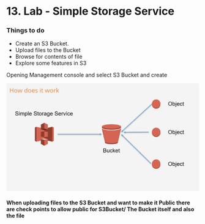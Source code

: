 # 13. Lab - Simple Storage Service

### Things to do

* Create an S3 Bucket.
* Upload files to the Bucket
* Browse for contents of file
* Explore some features in S3

Opening Management console and select S3 Bucket and create

![](../../../.gitbook/assets/image%20%2838%29.png)

#### When uploading files to the S3 Bucket and want to make it Public there are check points to allow public for S3Bucket/ The Bucket itself and also the file



